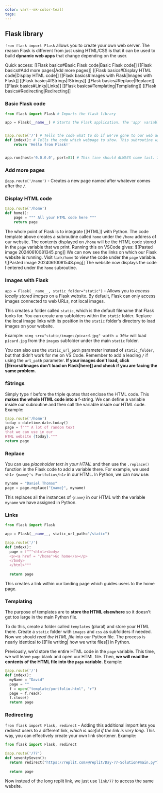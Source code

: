 ```yaml
---
color: var(--mk-color-teal)
tags:
---
```

## Flask library
`from flask import Flask` allows you to create your own web server. The reason Flask is different from just using HTML/CSS is that it can be used to build **dynamic web apps** that change depending on the user.

Quick access:
[[Flask basics#Basic Flask code|Basic Flask code]]
[[Flask basics#Add more pages|Add more pages]]
[[Flask basics#Display HTML code|Display HTML code]]
[[Flask basics#Images with Flask|Images with Flask]]
[[Flask basics#fStrings|fStrings]]
[[Flask basics#Replace|Replace]]
[[Flask basics#Links|Links]]
[[Flask basics#Templating|Templating]]
[[Flask basics#Redirecting|Redirecting]]

### Basic Flask code
~~~python
from flask import Flask # Imports the flask library

app = Flask(__name__) # Starts the Flask application. The 'app' variable is very important. We'll be using that later.


@app.route('/') # Tells the code what to do if we've gone to our web address with just a / after the URL
def index(): # Tells the code which webpage to show. This subroutine will display the 'Hello from Flask' page
    return 'Hello from Flask!'


app.run(host='0.0.0.0', port=81) # This line should ALWAYS come last. It's the line that turns on the Flask server.
~~~

### Add more pages
`@app.route('/name')` - Creates a new page named after whatever comes after the `/`.

### Display HTML code
~~~python
@app.route('/home')
def home():
	page = """ All your HTML code here """
	return page
~~~
The whole point of Flask is to integrate [[HTML]] with Python. The code template above creates a subroutine called `home` under the `/home` address of our website. The contents displayed on `/home` will be the HTML code stored in the `page` variable that we print. Running this on VSCode gives:
![[Pasted image 20240610081345.png]]
We can now see the links on which our Flask website is running. Visit `link/home` to view the code under the `page` variable. 
![[Pasted image 20240610081548.png]]
The website now displays the code I entered under the `home` subroutine.

### Images with Flask
`app = Flask(__name__, static_folder="static")` - Allows you to *access locally stored images* on a Flask website. By default, Flask can only access images connected to web URLs, not local images.

This creates a folder called `static`, which is the default filename that Flask looks for. You can create any subfolders within the `static` folder. Replace the local image links with its position in the `static` folder's directory to load images on your website. 

Example: `<img src="static/images/picard.jpg" width = 30%>` will load `picard.jpg` from the `images` subfolder under the main `static` folder.

You can also use the `static_url_path` parameter instead of `static_folder`, but that didn't work for me on VS Code. Remember to add a leading `/` if using the `url_path` parameter. **If your images don't load, click [[Errors#Images don't load on Flask|here]] and check if you are facing the same problem.** 

### fStrings
Simply type `f` before the triple quotes that enclose the HTML code. This **makes the whole HTML code into a** f-string. We can define a variable inside our subroutine and then call the variable inside our HTML code. Example:
~~~python
@app.route('/home')
today = datetime.date.today()
page = f""" A lot of random text
that we can use in our
HTML website {today}."""
return page
~~~

### Replace
You can use *placeholder text in your HTML* and then use the `.replace()` function in the Flask code to add a variable there. For example, we used `<h1> {name}'s Portfolio</h1>` in our HTML. In Python, we can now use:
~~~python
myname = "Daniel Thomas"
page = page.replace("{name}", myname)
~~~
This replaces all the instances of `{name}` in our HTML with the variable `myname` we have assigned in Python.

### Links
~~~python
from flask import Flask

app = Flask(__name__, static_url_path="/static")

@app.route('/')
def index():
  page = f"""<html><body>
  <p><a href = "/home">Go home</a></p>
  </body>
  </html>"""
  
  return page
~~~
This creates a link within our landing page which guides users to the home page.

### Templating
The purpose of templates are to **store the HTML elsewhere** so it doesn't get too large in the main Python file. 

To do this, create a folder called `templates` (plural) and store your HTML there. Create a `static` folder with `images` and `css` as subfolders if needed. Now we should *read the HTML file* into our Python file. The process is nearly identical to [[File writing| how we write files]] in Python.

Previously, we'd store the entire HTML code in the `page` variable. This time, we will leave `page` blank and open our HTML file. Then, **we will read the contents of the HTML file into the `page` variable.** Example:
~~~python
@app.route('/')
def index():
  myName = "David"
  page = ""
  f = open("template/portfolio.html", "r")
  page = f.read()
  f.close()
  return page
  ~~~

### Redirecting
`from flask import Flask, redirect` - Adding this additional import lets you redirect users to a different link, *which is useful if the link is very long.* This way, you can effectively create your own link shortener. Example:
~~~python
from flask import Flask, redirect

@app.route('/77')
def seventySeven():
  return redirect("https://replit.com/@replit/Day-77-Solution#main.py")
  
  return page
~~~
Now instead of the long replit link, we just use `link/77` to access the same website.